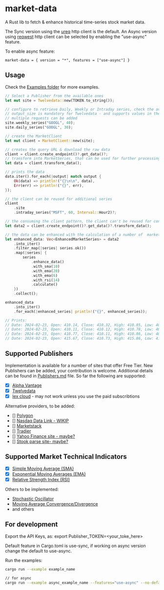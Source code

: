 # market-data

A Rust lib to fetch & enhance historical time-series stock market data.

The Sync version using the [ureq](https://crates.io/crates/ureq) http client is the default. An Async version using [reqwest](https://crates.io/crates/reqwest) http client can be selected by enabling the "use-async" feature.

To enable async feature:

```market-data = { version = "*", features = ["use-async"] }```

## Usage

Check the [Examples folder](https://github.com/danrusei/market-data/tree/main/examples) for more examples.

```rust
// Select a Publisher from the available ones
let mut site = Twelvedata::new(TOKEN.to_string());

// configure to retrieve Daily, Weekly or Intraday series, check the available methods for each publisher
// output_size is mandatory for Twelvedata - and supports values in the range from 1 to 5000 , default is 30.
// multiple requests can be added
site.weekly_series("GOOGL", 40);
site.daily_series("GOOGL", 30);

// create the MarketClient
let mut client = MarketClient::new(site);

// creates the query URL & download the raw data
client = client.create_endpoint()?.get_data()?;
// transform into MarketSeries, that can be used for further processing
let data = client.transform_data();

// prints the data
data.iter().for_each(|output| match output {
    Ok(data) => println!("{}\n\n", data),
    Err(err) => println!("{}", err),
});

// the client can be reused for additional series
client
    .site
    .intraday_series("MSFT", 60, Interval::Hour2)?;

// the consuming the client pattern, the client can't be reused for configuring new series
let data2 = client.create_endpoint()?.get_data()?.transform_data();

// the data can be enhanced with the calculation of a number of  market indicators
let enhanced_data: Vec<EnhancedMarketSeries> = data2
    .into_iter()
    .filter_map(|series| series.ok())
    .map(|series| {
        series
            .enhance_data()
            .with_sma(10)
            .with_ema(20)
            .with_ema(6)
            .with_rsi(14)
            .calculate()
    })
    .collect();

enhanced_data
    .into_iter()
    .for_each(|enhanced_series| println!("{}", enhanced_series));

// Prints:
// Date: 2024-02-23, Open: 410.14, Close: 410.32, High: 410.85, Low: 409.84, Volume: 1814939.00, SMA 10: 405.48, EMA 20: 405.94, EMA 6: 408.56, RSI 14: 59.19,
// Date: 2024-02-23, Open: 410.11, Close: 410.12, High: 410.78, Low: 409.53, Volume: 1998775.00, SMA 10: 406.31, EMA 20: 406.34, EMA 6: 409.00, RSI 14: 57.86,
// Date: 2024-02-23, Open: 410.77, Close: 410.11, High: 410.86, Low: 408.97, Volume: 2621471.00, SMA 10: 407.10, EMA 20: 406.70, EMA 6: 409.32, RSI 14: 64.33,
// Date: 2024-02-23, Open: 415.67, Close: 410.73, High: 415.86, Low: 410.09, Volume: 6230853.00, SMA 10: 408.32, EMA 20: 407.08, EMA 6: 409.72, RSI 14: 68.58,
```

## Supported Publishers

Implementation is available for a number of sites that offer Free Tier. New Publishers can be added, your contribution is welcome.  Additional details can be found in [Publishers.md](https://github.com/danrusei/market-data/blob/main/Publishers.md) file. So far the following are supported:

* [x] [Alpha Vantage](https://www.alphavantage.co/documentation/)
* [x] [Twelvedata](https://twelvedata.com/docs#time-series)
* [x] [Iex cloud](https://iexcloud.io/docs/api/#rest-how-to) - may not work unless you use the paid subscribtions

Alternative providers, to be added:

* [] [Polygon](https://polygon.io/docs/stocks/get_v2_aggs_ticker__stocksticker__range__multiplier___timespan___from___to)
* [] [Nasdaq Data Link - WIKIP](https://data.nasdaq.com/databases/WIKIP#usage)
* [] [Marketstack](https://marketstack.com/documentation#historical_data)
* [] [Tradier](https://documentation.tradier.com/brokerage-api/markets/get-history)
* [] [Yahoo Finance site - maybe?](https://finance.yahoo.com/)
* [] [Stook parse site- maybe?](https://stooq.com/q/d/?s=aapl.us&i=d&d1=20230907&d2=20240229)


## Supported Market Technical Indicators

* [x] [Simple Moving Average (SMA)](https://www.investopedia.com/terms/s/sma.asp)
* [x] [Exponential Moving Averages (EMA)](https://www.investopedia.com/terms/e/ema.asp)
* [x] [Relative Strength Index (RSI)](https://www.investopedia.com/terms/r/rsi.asp)

Others to be implemented:

* [Stochastic Oscillator](https://www.investopedia.com/terms/s/stochasticoscillator.asp)
* [Moving Average Convergence/Divergence](https://www.investopedia.com/terms/m/macd.asp)
* and others


## For development

Export the API Keys, as: export Publisher_TOKEN=<your_toke_here>

Default feature in Cargo.toml is use-sync, if working on async version change the default to use-async.

Run the examples:

```bash
cargo run --example example_name

// for async
cargo run --example async_example_name --features="use-async" --no-default-features
```




